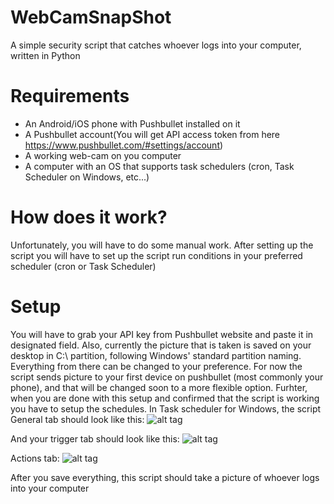 # WebCamSnapShot
A simple security script that catches whoever logs into your computer, written in Python
# Requirements
   * An Android/iOS phone with Pushbullet installed on it
   * A Pushbullet account(You will get API access token from here https://www.pushbullet.com/#settings/account)
   * A working web-cam on you computer
   * A computer with an OS that supports task schedulers (cron, Task Scheduler on Windows, etc...)
   
   
# How does it work?
Unfortunately, you will have to do some manual work. After setting up the script you will have to set up the script run conditions in your preferred scheduler (cron or Task Scheduler)
# Setup
You will have to grab your API key from Pushbullet website and paste it in designated field. Also, currently the picture that is taken is saved on your desktop in C:\\ partition, following Windows' standard partition naming. Everything from there can be changed to your preference. For now the script sends picture to your first device on pushbullet (most commonly your phone), and that will be changed soon to a more flexible option. Furhter, when you are done with this setup and confirmed that the script is working you have to setup the schedules.
In Task scheduler for Windows, the script General tab should look like this:
![alt tag](http://i.imgur.com/Wkikr90.png)

And your trigger tab should look like this:
![alt tag](http://i.imgur.com/GGagWab.png)

Actions tab:
![alt tag](http://i.imgur.com/7l7zs72.png)

After you save everything, this script should take a picture of whoever logs into your computer
